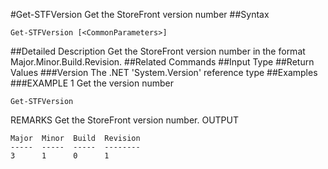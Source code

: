 #Get-STFVersion
Get the StoreFront version number
##Syntax
```Get-STFVersion [<CommonParameters>]
```
##Detailed Description
Get the StoreFront version number in the format Major.Minor.Build.Revision.
##Related Commands
##Input Type
##Return Values
###Version
The .NET 'System.Version' reference type
##Examples
###EXAMPLE 1 Get the version number
```Get-STFVersion
```
REMARKS
Get the StoreFront version number.
OUTPUT
```Major  Minor  Build  Revision
-----  -----  -----  --------
3      1      0      1
```
